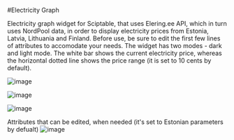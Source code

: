 #Electricity Graph

Electricity graph widget for Sciptable, that uses Elering.ee API, which in turn uses NordPool data, in order to display electricity prices from Estonia, Latvia, Lithuania and Finland. Before use, be sure to edit the first few lines of attributes to accomodate your needs.
The widget has two modes - dark and light mode. The white bar shows the current electricity price, whereas the horizontal dotted line shows the price range (it is set to 10 cents by default).

![image](https://github.com/Rikolan-Incognito/Electricity-Graph/assets/156215178/9ff50cba-47ec-4c33-b2d6-08a8fc5cfa60)

![image](https://github.com/Rikolan-Incognito/Electricity-Graph/assets/156215178/92643fb8-74c5-4825-aa11-3a41ea273188)

![image](https://github.com/Rikolan-Incognito/Electricity-Graph/assets/156215178/abf71748-35fb-4588-9325-4b5afb78d017)

Attributes that can be edited, when needed (it's set to Estonian parameters by defualt)
![image](https://github.com/Rikolan-Incognito/Electricity-Graph/assets/156215178/05a05164-593a-4a26-83f4-e55a1e97569c)
